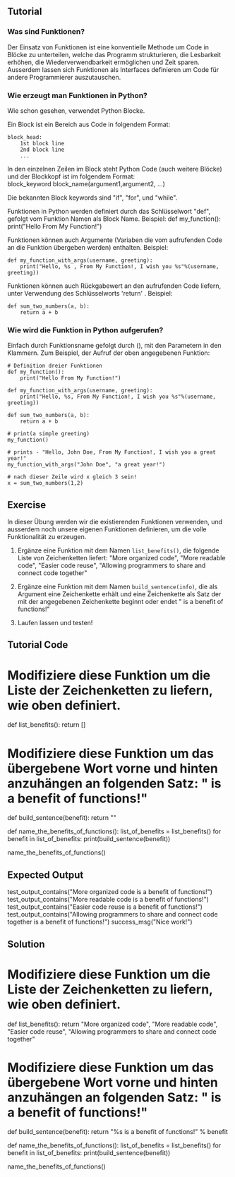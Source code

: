 Tutorial
--------

### Was sind Funktionen?
 
Der Einsatz von Funktionen ist eine konventielle Methode um Code in Blöcke zu unterteilen, welche das Programm strukturieren, die Lesbarkeit erhöhen, die Wiederverwendbarkeit ermöglichen und Zeit sparen. Ausserdem lassen sich Funktionen als Interfaces definieren um Code für andere Programmierer auszutauschen. 

### Wie erzeugt man Funktionen in Python?

Wie schon gesehen, verwendet Python Blocke.

Ein Block ist ein Bereich aus Code in folgendem Format: 

    block_head:
        1st block line
        2nd block line
        ...

In den einzelnen Zeilen im Block steht Python Code (auch weitere Blöcke) und der Blockkopf ist im folgendem Format:   
block_keyword block_name(argument1,argument2, ...)

Die bekannten Block keywords sind "if", "for", und "while".

Funktionen in Python werden definiert durch das Schlüsselwort "def", gefolgt vom Funktion Namen als Block Name.
Beispiel:
    def my_function():
        print("Hello From My Function!")


Funktionen können auch Argumente (Variaben die vom aufrufenden Code an die Funktion übergeben werden) enthalten.
Beispiel:

    def my_function_with_args(username, greeting):
        print("Hello, %s , From My Function!, I wish you %s"%(username, greeting))


Funktionen können auch Rückgabewert an den aufrufenden Code liefern, unter Verwendung des Schlüsselworts 'return' .
Beispiel:

    def sum_two_numbers(a, b):
        return a + b

### Wie wird die Funktion in Python aufgerufen?

Einfach durch Funktionsname gefolgt durch (), mit den Parametern in den Klammern.
Zum Beispiel, der Aufruf der oben angegebenen Funktion: 

    # Definition dreier Funktionen
    def my_function():
        print("Hello From My Function!")

    def my_function_with_args(username, greeting):
        print("Hello, %s, From My Function!, I wish you %s"%(username, greeting))

    def sum_two_numbers(a, b):
        return a + b

    # print(a simple greeting)
    my_function()

    # prints - "Hello, John Doe, From My Function!, I wish you a great year!"
    my_function_with_args("John Doe", "a great year!")

    # nach dieser Zeile wird x gleich 3 sein! 
    x = sum_two_numbers(1,2)  


Exercise
--------

In dieser Übung werden wir die existierenden Funktionen verwenden, und ausserdem noch unsere eigenen Funktionen definieren, um die volle Funktionalität zu erzeugen. 

1. Ergänze eine Funktion mit dem Namen `list_benefits()`, die folgende Liste von Zeichenketten liefert: "More organized code", "More readable code", "Easier code reuse", "Allowing programmers to share and connect code together"

2. Ergänze eine Funktion mit dem Namen `build_sentence(info)`, die als Argument eine Zeichenkette erhält und eine Zeichenkette als Satz der mit der angegebenen Zeichenkette beginnt oder endet " is a benefit of functions!"

3. Laufen lassen und testen!

Tutorial Code
-------------

# Modifiziere diese Funktion um die Liste der Zeichenketten zu liefern, wie oben definiert. 
def list_benefits():
    return []

# Modifiziere diese Funktion um das übergebene Wort vorne und hinten anzuhängen an folgenden Satz: " is a benefit of functions!"
def build_sentence(benefit):
    return ""

def name_the_benefits_of_functions():
    list_of_benefits = list_benefits()
    for benefit in list_of_benefits:
        print(build_sentence(benefit))

name_the_benefits_of_functions()


Expected Output
---------------

test_output_contains("More organized code is a benefit of functions!")
test_output_contains("More readable code is a benefit of functions!")
test_output_contains("Easier code reuse is a benefit of functions!")
test_output_contains("Allowing programmers to share and connect code together is a benefit of functions!")
success_msg("Nice work!")

Solution
--------

# Modifiziere diese Funktion um die Liste der Zeichenketten zu liefern, wie oben definiert. 
def list_benefits():
    return "More organized code", "More readable code", "Easier code reuse", "Allowing programmers to share and connect code together"

# Modifiziere diese Funktion um das übergebene Wort vorne und hinten anzuhängen an folgenden Satz: " is a benefit of functions!"
def build_sentence(benefit):
    return "%s is a benefit of functions!" % benefit


def name_the_benefits_of_functions():
    list_of_benefits = list_benefits()
    for benefit in list_of_benefits:
        print(build_sentence(benefit))

name_the_benefits_of_functions()
